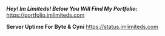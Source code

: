 ***Hey! Im Limiteds! Below You Will Find My Portfolio:***
https://portfolio.imlimiteds.com

**Server Uptime For Byte & Cyni**
https://status.imlimiteds.com

